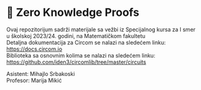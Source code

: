 # 🚀 Zero Knowledge Proofs
Ovaj repozitorijum sadrži materijale sa vežbi iz Specijalnog kursa za I smer u školskoj 2023/24. godini, na Matematičkom fakultetu <br />
Detaljna dokumentacija za Circom se nalazi na sledećem linku: https://docs.circom.io <br />
Biblioteka sa osnovnim kolima se nalazi na sledećem linku: https://github.com/iden3/circomlib/tree/master/circuits

Asistent: Mihajlo Srbakoski <br />
Profesor: Marija Mikić

